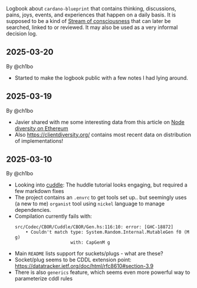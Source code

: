 Logbook about `cardano-blueprint` that contains thinking, discussions, pains, joys, events, and experiences that happen on a daily basis. It is supposed to be a kind of [Stream of consciousness](https://en.wikipedia.org/wiki/Stream_of_consciousness) that can later be searched, linked to or reviewed. It may also be used as a very informal decision log.

## 2025-03-20

By @ch1bo

- Started to make the logbook public with a few notes I had lying around.

## 2025-03-19

By @ch1bo

- Javier shared with me some interesting data from this article on [Node diversity on Ethereum]( https://ethereum.org/en/developers/docs/nodes-and-clients/client-diversity/)
- Also <https://clientdiversity.org/> contains most recent data on distribution of implementations!

## 2025-03-10

By @ch1bo

- Looking into [cuddle](https://github.com/input-output-hk/cuddle): The huddle tutorial looks engaging, but required a few markdown fixes
- The project contains an `.envrc` to get tools set up.. but seemingly uses (a new to me) `organist` tool using `nickel` language to manage dependencies.
- Compilation currently fails with:
  ```
  src/Codec/CBOR/Cuddle/CBOR/Gen.hs:116:10: error: [GHC-18872]
      • Couldn't match type: System.Random.Internal.MutableGen f0 (M g)
                       with: CapGenM g
  ```
- Main `README` lists support for suckets/plugs - what are these?
- Socket/plug seems to be CDDL extension point: https://datatracker.ietf.org/doc/html/rfc8610#section-3.9
- There is also `generics` feature, which seems even more powerful way to parameterize cddl rules

